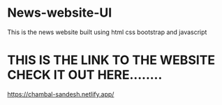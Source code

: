 # News-website-UI
This is the news website built using html css bootstrap and javascript




# THIS IS THE LINK TO THE WEBSITE CHECK IT OUT HERE........


https://chambal-sandesh.netlify.app/
